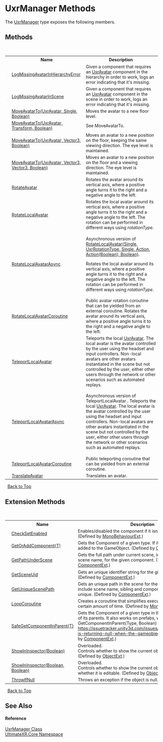 # UxrManager Methods
 

The <a href="T_UltimateXR_Core_UxrManager">UxrManager</a> type exposes the following members.


## Methods
&nbsp;<table><tr><th></th><th>Name</th><th>Description</th></tr><tr><td>![Public method](media/pubmethod.gif "Public method")![Static member](media/static.gif "Static member")</td><td><a href="M_UltimateXR_Core_UxrManager_LogMissingAvatarInHierarchyError">LogMissingAvatarInHierarchyError</a></td><td>
Given a component that requires an <a href="T_UltimateXR_Avatar_UxrAvatar">UxrAvatar</a> component in the hierarchy in order to work, logs an error indicating that it's missing.</td></tr><tr><td>![Public method](media/pubmethod.gif "Public method")![Static member](media/static.gif "Static member")</td><td><a href="M_UltimateXR_Core_UxrManager_LogMissingAvatarInScene">LogMissingAvatarInScene</a></td><td>
Given a component that requires an <a href="T_UltimateXR_Avatar_UxrAvatar">UxrAvatar</a> component in the scene in order to work, logs an error indicating that it's missing.</td></tr><tr><td>![Public method](media/pubmethod.gif "Public method")</td><td><a href="M_UltimateXR_Core_UxrManager_MoveAvatarTo">MoveAvatarTo(UxrAvatar, Single, Boolean)</a></td><td>
Moves the avatar to a new floor level.</td></tr><tr><td>![Public method](media/pubmethod.gif "Public method")</td><td><a href="M_UltimateXR_Core_UxrManager_MoveAvatarTo_1">MoveAvatarTo(UxrAvatar, Transform, Boolean)</a></td><td>
See MoveAvatarTo.</td></tr><tr><td>![Public method](media/pubmethod.gif "Public method")</td><td><a href="M_UltimateXR_Core_UxrManager_MoveAvatarTo_2">MoveAvatarTo(UxrAvatar, Vector3, Boolean)</a></td><td>
Moves an avatar to a new position on the floor, keeping the same viewing direction. The eye level is maintained.</td></tr><tr><td>![Public method](media/pubmethod.gif "Public method")</td><td><a href="M_UltimateXR_Core_UxrManager_MoveAvatarTo_3">MoveAvatarTo(UxrAvatar, Vector3, Vector3, Boolean)</a></td><td>
Moves an avatar to a new position on the floor and a viewing direction. The eye level is maintained.</td></tr><tr><td>![Public method](media/pubmethod.gif "Public method")</td><td><a href="M_UltimateXR_Core_UxrManager_RotateAvatar">RotateAvatar</a></td><td>
Rotates the avatar around its vertical axis, where a positive angle turns it to the right and a negative angle to the left.</td></tr><tr><td>![Public method](media/pubmethod.gif "Public method")</td><td><a href="M_UltimateXR_Core_UxrManager_RotateLocalAvatar">RotateLocalAvatar</a></td><td>
Rotates the local avatar around its vertical axis, where a positive angle turns it to the right and a negative angle to the left. The rotation can be performed in different ways using *rotationType*.</td></tr><tr><td>![Public method](media/pubmethod.gif "Public method")</td><td><a href="M_UltimateXR_Core_UxrManager_RotateLocalAvatarAsync">RotateLocalAvatarAsync</a></td><td>

Asynchronous version of <a href="M_UltimateXR_Core_UxrManager_RotateLocalAvatar">RotateLocalAvatar(Single, UxrRotationType, Single, Action, Action(Boolean), Boolean)</a>.

Rotates the local avatar around its vertical axis, where a positive angle turns it to the right and a negative angle to the left. The rotation can be performed in different ways using *rotationType*.</td></tr><tr><td>![Public method](media/pubmethod.gif "Public method")</td><td><a href="M_UltimateXR_Core_UxrManager_RotateLocalAvatarCoroutine">RotateLocalAvatarCoroutine</a></td><td>
Public avatar rotation coroutine that can be yielded from an external coroutine. Rotates the avatar around its vertical axis, where a positive angle turns it to the right and a negative angle to the left.</td></tr><tr><td>![Public method](media/pubmethod.gif "Public method")</td><td><a href="M_UltimateXR_Core_UxrManager_TeleportLocalAvatar">TeleportLocalAvatar</a></td><td>
Teleports the local <a href="T_UltimateXR_Avatar_UxrAvatar">UxrAvatar</a>. The local avatar is the avatar controlled by the user using the headset and input controllers. Non-local avatars are other avatars instantiated in the scene but not controlled by the user, either other users through the network or other scenarios such as automated replays.</td></tr><tr><td>![Public method](media/pubmethod.gif "Public method")</td><td><a href="M_UltimateXR_Core_UxrManager_TeleportLocalAvatarAsync">TeleportLocalAvatarAsync</a></td><td>

Asynchronous version of TeleportLocalAvatar .
 Teleports the local <a href="T_UltimateXR_Avatar_UxrAvatar">UxrAvatar</a>. The local avatar is the avatar controlled by the user using the headset and input controllers. Non-local avatars are other avatars instantiated in the scene but not controlled by the user, either other users through the network or other scenarios such as automated replays.</td></tr><tr><td>![Public method](media/pubmethod.gif "Public method")</td><td><a href="M_UltimateXR_Core_UxrManager_TeleportLocalAvatarCoroutine">TeleportLocalAvatarCoroutine</a></td><td>
Public teleporting coroutine that can be yielded from an external coroutine.</td></tr><tr><td>![Public method](media/pubmethod.gif "Public method")</td><td><a href="M_UltimateXR_Core_UxrManager_TranslateAvatar">TranslateAvatar</a></td><td>
Translates an avatar.</td></tr></table>&nbsp;
<a href="#uxrmanager-methods">Back to Top</a>

## Extension Methods
&nbsp;<table><tr><th></th><th>Name</th><th>Description</th></tr><tr><td>![Public Extension Method](media/pubextension.gif "Public Extension Method")</td><td><a href="M_UltimateXR_Extensions_Unity_MonoBehaviourExt_CheckSetEnabled">CheckSetEnabled</a></td><td>
Enables/disabled the component if it isn't enabled already.
 (Defined by <a href="T_UltimateXR_Extensions_Unity_MonoBehaviourExt">MonoBehaviourExt</a>.)</td></tr><tr><td>![Public Extension Method](media/pubextension.gif "Public Extension Method")</td><td><a href="M_UltimateXR_Extensions_Unity_ComponentExt_GetOrAddComponent__1">GetOrAddComponent(T)</a></td><td>
Gets the Component of a given type. If it doesn't exist, it is added to the GameObject.
 (Defined by <a href="T_UltimateXR_Extensions_Unity_ComponentExt">ComponentExt</a>.)</td></tr><tr><td>![Public Extension Method](media/pubextension.gif "Public Extension Method")</td><td><a href="M_UltimateXR_Extensions_Unity_ComponentExt_GetPathUnderScene">GetPathUnderScene</a></td><td>
Gets the full path under current scene, including all parents, but scene name, for the given component.
 (Defined by <a href="T_UltimateXR_Extensions_Unity_ComponentExt">ComponentExt</a>.)</td></tr><tr><td>![Public Extension Method](media/pubextension.gif "Public Extension Method")</td><td><a href="M_UltimateXR_Extensions_Unity_ComponentExt_GetSceneUid">GetSceneUid</a></td><td>
Gets an unique identifier string for the given component.
 (Defined by <a href="T_UltimateXR_Extensions_Unity_ComponentExt">ComponentExt</a>.)</td></tr><tr><td>![Public Extension Method](media/pubextension.gif "Public Extension Method")</td><td><a href="M_UltimateXR_Extensions_Unity_ComponentExt_GetUniqueScenePath">GetUniqueScenePath</a></td><td>
Gets an unique path in the scene for the given component. It will include scene name, sibling and component indices to make it unique.
 (Defined by <a href="T_UltimateXR_Extensions_Unity_ComponentExt">ComponentExt</a>.)</td></tr><tr><td>![Public Extension Method](media/pubextension.gif "Public Extension Method")</td><td><a href="M_UltimateXR_Extensions_Unity_MonoBehaviourExt_LoopCoroutine">LoopCoroutine</a></td><td>
Creates a coroutine that simplifies executing a loop during a certain amount of time.
 (Defined by <a href="T_UltimateXR_Extensions_Unity_MonoBehaviourExt">MonoBehaviourExt</a>.)</td></tr><tr><td>![Public Extension Method](media/pubextension.gif "Public Extension Method")</td><td><a href="M_UltimateXR_Extensions_Unity_ComponentExt_SafeGetComponentInParent__1">SafeGetComponentInParent(T)</a></td><td>
Gets the Component of a given type in the GameObject or any of its parents. It also works on prefabs, where regular GetComponentInParent(Type, Boolean) will not work: https://issuetracker.unity3d.com/issues/getcomponentinparent-is-returning-null-when-the-gameobject-is-a-prefab
 (Defined by <a href="T_UltimateXR_Extensions_Unity_ComponentExt">ComponentExt</a>.)</td></tr><tr><td>![Public Extension Method](media/pubextension.gif "Public Extension Method")</td><td><a href="M_UltimateXR_Extensions_Unity_ObjectExt_ShowInInspector">ShowInInspector(Boolean)</a></td><td>Overloaded.  
Controls whether to show the current object in the inspector.
 (Defined by <a href="T_UltimateXR_Extensions_Unity_ObjectExt">ObjectExt</a>.)</td></tr><tr><td>![Public Extension Method](media/pubextension.gif "Public Extension Method")</td><td><a href="M_UltimateXR_Extensions_Unity_ObjectExt_ShowInInspector_1">ShowInInspector(Boolean, Boolean)</a></td><td>Overloaded.  
Controls whether to show the current object in the inspector and whether it is editable.
 (Defined by <a href="T_UltimateXR_Extensions_Unity_ObjectExt">ObjectExt</a>.)</td></tr><tr><td>![Public Extension Method](media/pubextension.gif "Public Extension Method")</td><td><a href="M_UltimateXR_Extensions_System_ObjectExt_ThrowIfNull">ThrowIfNull</a></td><td>
Throws an exception if the object is null.
 (Defined by <a href="T_UltimateXR_Extensions_System_ObjectExt">ObjectExt</a>.)</td></tr></table>&nbsp;
<a href="#uxrmanager-methods">Back to Top</a>

## See Also


#### Reference
<a href="T_UltimateXR_Core_UxrManager">UxrManager Class</a><br /><a href="N_UltimateXR_Core">UltimateXR.Core Namespace</a><br />